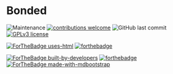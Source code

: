 # Bonded
![Maintenance](https://img.shields.io/maintenance/yes/2019)
[![contributions welcome](https://img.shields.io/badge/contributions-welcome-brightgreen.svg?style=flat)](https://github.com/joydeycdvs/Bonded/issues)
![GitHub last commit](https://img.shields.io/github/last-commit/joydeycdvs/Bonded)
[![GPLv3 license](https://img.shields.io/badge/License-GPLv3-blue.svg)](http://perso.crans.org/besson/LICENSE.html)

[![ForTheBadge uses-html](http://ForTheBadge.com/images/badges/uses-html.svg)](http://ForTheBadge.com)
[![forthebadge](https://forthebadge.com/images/badges/uses-css.svg)](https://forthebadge.com)

[![ForTheBadge built-by-developers](http://ForTheBadge.com/images/badges/built-by-developers.svg)](https://GitHub.com/joydeycdvs/)
[![forthebadge](https://forthebadge.com/images/badges/powered-by-water.svg)](https://forthebadge.com)
[![ForTheBadge made-with-mdbootstrap](https://img.shields.io/badge/MADE%20WITH-MDBOOTSTRAP-red?style=for-the-badge)](https://mdbootstrap.com)
